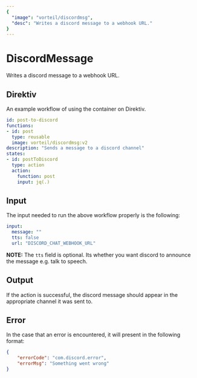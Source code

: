 ```yaml
---
{
  "image": "vorteil/discordmsg",
  "desc": "Writes a discord message to a webhook URL."
}
---
```


# DiscordMessage

Writes a discord message to a webhook URL.

## Direktiv

An example workflow of using the container on Direktiv.

```yaml
id: post-to-discord
functions:
- id: post
  type: reusable
  image: vorteil/discordmsg:v2
description: "Sends a message to a discord channel"
states:
- id: postToDiscord
  type: action
  action:
    function: post
    input: jq(.)
```

## Input 

The input needed to run the above workflow properly is the following:

```yaml
input:
  message: ""
  tts: false
  url: "DISCORD_CHAT_WEBHOOK_URL"
```

**NOTE:** The `tts` field is optional. Its whether you want discord to announce the message e.g. talk to speech.

## Output

If the action is successful, the discord message should appear in the appropriate channel it was sent to. 

## Error

In the case that an error is encountered, it will present in the following format:

```json
{
    "errorCode": "com.discord.error",
    "errorMsg": "Something went wrong"
}
```